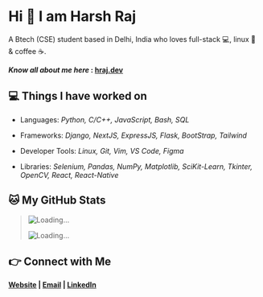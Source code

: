 # Hi 👋 I am Harsh Raj

A Btech (CSE) student based in Delhi, India who loves full-stack 💻, linux 🐧 & coffee ☕.

**_Know all about me here_ : [hraj.dev](https://hraj.dev)**

## 💻 Things I have worked on

- Languages: *Python, C/C++, JavaScript, Bash, SQL*

- Frameworks: *Django, NextJS, ExpressJS, Flask, BootStrap, Tailwind*

- Developer Tools: *Linux, Git, Vim, VS Code, Figma*

- Libraries: *Selenium, Pandas, NumPy, Matplotlib, SciKit-Learn, Tkinter, OpenCV, React, React-Native*

## 🐱 My GitHub Stats


> ![Loading...](https://github-readme-streak-stats-harshraj2717.vercel.app/?user=harshraj2717&theme=dark)
>
> ![Loading...](https://github-readme-stats-pvt-2.vercel.app/api/top-langs/?username=harshraj2717&theme=dark)

## 👉 Connect with Me

**[Website](https://hraj.dev) | [Email](mailto:harshraj2717@gmail.com) | [LinkedIn](https://www.linkedin.com/in/harshraj2717/)**
